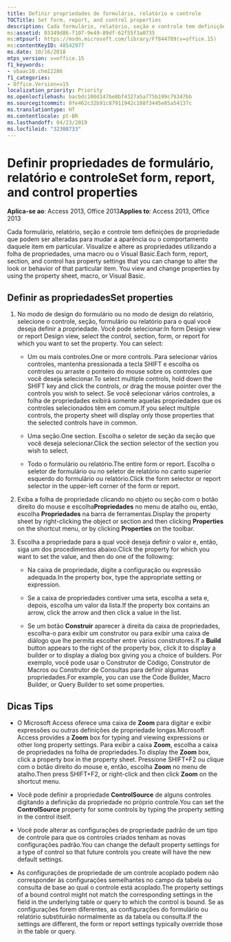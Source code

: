 ```yaml
---
title: Definir propriedades de formulário, relatório e controle
TOCTitle: Set form, report, and control properties
description: Cada formulário, relatório, seção e controle tem definições de propriedade que podem ser alteradas para mudar a aparência ou o comportamento daquele item em particular no Access 2013.
ms:assetid: 03349d86-f107-9e49-89df-62f55f3a0735
ms:mtpsurl: https://msdn.microsoft.com/library/Ff844789(v=office.15)
ms:contentKeyID: 48542977
ms.date: 10/16/2018
mtps_version: v=office.15
f1_keywords:
- vbaac10.chm12286
f1_categories:
- Office.Version=v15
localization_priority: Priority
ms.openlocfilehash: bacbdc100d147be8bf4327a5a775b199c79347bb
ms.sourcegitcommit: 8fe462c32b91c87911942c188f3445e85a54137c
ms.translationtype: HT
ms.contentlocale: pt-BR
ms.lasthandoff: 04/23/2019
ms.locfileid: "32308733"
---
```

# <a name="set-form-report-and-control-properties"></a><span data-ttu-id="ebcba-103">Definir propriedades de formulário, relatório e controle</span><span class="sxs-lookup"><span data-stu-id="ebcba-103">Set form, report, and control properties</span></span>

<span data-ttu-id="ebcba-104">**Aplica-se ao**: Access 2013, Office 2013</span><span class="sxs-lookup"><span data-stu-id="ebcba-104">**Applies to**: Access 2013, Office 2013</span></span>

<span data-ttu-id="ebcba-p101">Cada formulário, relatório, seção e controle tem definições de propriedade que podem ser alteradas para mudar a aparência ou o comportamento daquele item em particular. Visualize e altere as propriedades utilizando a folha de propriedades, uma macro ou o Visual Basic.</span><span class="sxs-lookup"><span data-stu-id="ebcba-p101">Each form, report, section, and control has property settings that you can change to alter the look or behavior of that particular item. You view and change properties by using the property sheet, macro, or Visual Basic.</span></span>

## <a name="set-properties"></a><span data-ttu-id="ebcba-107">Definir as propriedades</span><span class="sxs-lookup"><span data-stu-id="ebcba-107">Set properties</span></span>

1. <span data-ttu-id="ebcba-p102">No modo de design do formulário ou no modo de design do relatório, selecione o controle, seção, formulário ou relatório para o qual você deseja definir a propriedade. Você pode selecionar:</span><span class="sxs-lookup"><span data-stu-id="ebcba-p102">In form Design view or report Design view, select the control, section, form, or report for which you want to set the property. You can select:</span></span>
    
   - <span data-ttu-id="ebcba-110">Um ou mais controles.</span><span class="sxs-lookup"><span data-stu-id="ebcba-110">One or more controls.</span></span> <span data-ttu-id="ebcba-111">Para selecionar vários controles, mantenha pressionada a tecla SHIFT e escolha os controles ou arraste o ponteiro do mouse sobre os controles que você deseja selecionar.</span><span class="sxs-lookup"><span data-stu-id="ebcba-111">To select multiple controls, hold down the SHIFT key and click the controls, or drag the mouse pointer over the controls you wish to select.</span></span> <span data-ttu-id="ebcba-112">Se você selecionar vários controles, a folha de propriedades exibirá somente aquelas propriedades que os controles selecionados têm em comum.</span><span class="sxs-lookup"><span data-stu-id="ebcba-112">If you select multiple controls, the property sheet will display only those properties that the selected controls have in common.</span></span>
    
   - <span data-ttu-id="ebcba-113">Uma seção.</span><span class="sxs-lookup"><span data-stu-id="ebcba-113">One section.</span></span> <span data-ttu-id="ebcba-114">Escolha o seletor de seção da seção que você deseja selecionar.</span><span class="sxs-lookup"><span data-stu-id="ebcba-114">Click the section selector of the section you wish to select.</span></span>
    
   - <span data-ttu-id="ebcba-115">Todo o formulário ou relatório.</span><span class="sxs-lookup"><span data-stu-id="ebcba-115">The entire form or report.</span></span> <span data-ttu-id="ebcba-116">Escolha o seletor de formulário ou no seletor de relatório no canto superior esquerdo do formulário ou relatório.</span><span class="sxs-lookup"><span data-stu-id="ebcba-116">Click the form selector or report selector in the upper-left corner of the form or report.</span></span>

2. <span data-ttu-id="ebcba-117">Exiba a folha de propriedade clicando no objeto ou seção com o botão direito do mouse e escolha**Propriedades** no menu de atalho ou, então, escolha **Propriedades** na barra de ferramentas.</span><span class="sxs-lookup"><span data-stu-id="ebcba-117">Display the property sheet by right-clicking the object or section and then clicking **Properties** on the shortcut menu, or by clicking **Properties** on the toolbar.</span></span>

3. <span data-ttu-id="ebcba-118">Escolha a propriedade para a qual você deseja definir o valor e, então, siga um dos procedimentos abaixo:</span><span class="sxs-lookup"><span data-stu-id="ebcba-118">Click the property for which you want to set the value, and then do one of the following:</span></span>
    
   - <span data-ttu-id="ebcba-119">Na caixa de propriedade, digite a configuração ou expressão adequada.</span><span class="sxs-lookup"><span data-stu-id="ebcba-119">In the property box, type the appropriate setting or expression.</span></span>
    
   - <span data-ttu-id="ebcba-120">Se a caixa de propriedades contiver uma seta, escolha a seta e, depois, escolha um valor da lista.</span><span class="sxs-lookup"><span data-stu-id="ebcba-120">If the property box contains an arrow, click the arrow and then click a value in the list.</span></span>
    
   - <span data-ttu-id="ebcba-121">Se um botão **Construir** aparecer à direita da caixa de propriedades, escolha-o para exibir um construtor ou para exibir uma caixa de diálogo que lhe permita escolher entre vários construtores.</span><span class="sxs-lookup"><span data-stu-id="ebcba-121">If a **Build** button appears to the right of the property box, click it to display a builder or to display a dialog box giving you a choice of builders.</span></span> <span data-ttu-id="ebcba-122">Por exemplo, você pode usar o Construtor de Código, Construtor de Macros ou Construtor de Consultas para definir algumas propriedades.</span><span class="sxs-lookup"><span data-stu-id="ebcba-122">For example, you can use the Code Builder, Macro Builder, or Query Builder to set some properties.</span></span>

## <a name="tips"></a><span data-ttu-id="ebcba-123">Dicas </span><span class="sxs-lookup"><span data-stu-id="ebcba-123">Tips</span></span>

- <span data-ttu-id="ebcba-124">O Microsoft Access oferece uma caixa de **Zoom** para digitar e exibir expressões ou outras definições de propriedade longas.</span><span class="sxs-lookup"><span data-stu-id="ebcba-124">Microsoft Access provides a **Zoom** box for typing and viewing expressions or other long property settings.</span></span> <span data-ttu-id="ebcba-125">Para exibir a caixa **Zoom**, escolha a caixa de propriedades na folha de propriedades.</span><span class="sxs-lookup"><span data-stu-id="ebcba-125">To display the **Zoom** box, click a property box in the property sheet.</span></span> <span data-ttu-id="ebcba-126">Pressione SHIFT+F2 ou clique com o botão direito do mouse e, então, escolha **Zoom** no menu de atalho.</span><span class="sxs-lookup"><span data-stu-id="ebcba-126">Then press SHIFT+F2, or right-click and then click **Zoom** on the shortcut menu.</span></span>

- <span data-ttu-id="ebcba-127">Você pode definir a propriedade **ControlSource** de alguns controles digitando a definição da propriedade no próprio controle.</span><span class="sxs-lookup"><span data-stu-id="ebcba-127">You can set the **ControlSource** property for some controls by typing the property setting in the control itself.</span></span>

- <span data-ttu-id="ebcba-128">Você pode alterar as configurações de propriedade padrão de um tipo de controle para que os controles criados tenham as novas configurações padrão.</span><span class="sxs-lookup"><span data-stu-id="ebcba-128">You can change the default property settings for a type of control so that future controls you create will have the new default settings.</span></span>

- <span data-ttu-id="ebcba-129">As configurações de propriedade de um controle acoplado podem não corresponder às configurações semelhantes no campo da tabela ou consulta de base ao qual o controle está acoplado.</span><span class="sxs-lookup"><span data-stu-id="ebcba-129">The property settings of a bound control might not match the corresponding settings in the field in the underlying table or query to which the control is bound.</span></span> <span data-ttu-id="ebcba-130">Se as configurações forem diferentes, as configurações do formulário ou relatório substituirão normalmente as da tabela ou consulta.</span><span class="sxs-lookup"><span data-stu-id="ebcba-130">If the settings are different, the form or report settings typically override those in the table or query.</span></span>

